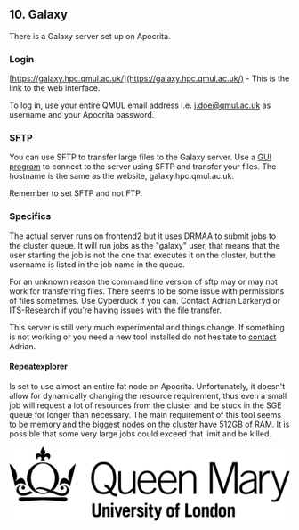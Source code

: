 ## 10. Galaxy
There is a Galaxy server set up on Apocrita. 

### Login
[https://galaxy.hpc.qmul.ac.uk/](https://galaxy.hpc.qmul.ac.uk/) - This is the link to the web interface. 

To log in, use your entire QMUL email address i.e. j.doe@qmul.ac.uk as username and your Apocrita password. 

### SFTP
You can use SFTP to transfer large files to the Galaxy server. Use a [GUI program](1_6_copying_and_downloading_files.md) to connect to the server using SFTP and transfer your files. The hostname is the same as the website, galaxy.hpc.qmul.ac.uk.

Remember to set SFTP and not FTP. 

### Specifics
The actual server runs on frontend2 but it uses DRMAA to submit jobs to the cluster queue. It will run jobs as the "galaxy" user, that means that the user starting the job is not the one that executes it on the cluster, but the username is listed in the job name in the queue.

For an unknown reason the command line version of sftp may or may not work for transferring files. There seems to be some issue with permissions of files sometimes. Use Cyberduck if you can. Contact Adrian Lärkeryd or ITS-Research if you're having issues with the file transfer.

This server is still very much experimental and things change. If something is not working or you need a new tool installed do not hesitate to [contact](3_0_contact.md) Adrian.

#### Repeatexplorer
Is set to use almost an entire fat node on Apocrita. Unfortunately, it doesn't allow for dynamically changing the resource requirement, thus even a small job will request a lot of resources from the cluster and be stuck in the SGE queue for longer than necessary. The main requirement of this tool seems to be memory and the biggest nodes on the cluster have 512GB of RAM. It is possible that some very large jobs could exceed that limit and be killed.

![QMUL logo](./img/qmul_logo.png)